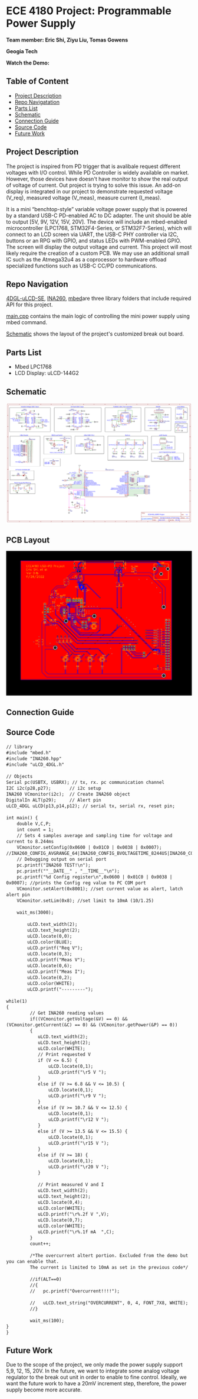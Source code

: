 # ECE 4180 Project: Programmable Power Supply 

**Team member: Eric Shi, Ziyu Liu, Tomas Gowens**

**Geogia Tech**

**Watch the Demo:**
## Table of Content 
* [Project Description](#project-description)
* [Repo Navigatation](#repo-navigation)
* [Parts List](#parts-list)
* [Schematic](#shcematic)
* [Connection Guide](#connection-guide)
* [Source Code](#source-code)
* [Future Work](#future-work)


## Project Description
The project is inspired from PD trigger that is avalibale request different voltages with I/O control. While PD Controller is widely available on market. However, those devices have doesn't have monitor to show the real output of voltage of current. Out project is trying to solve this issue. An add-on display is integrated in our project to demonstrate requested voltage (V_req), measured voltage (V_meas), measure current (I_meas).

It is a mini “benchtop-style” variable voltage power supply that is powered by a
standard USB-C PD-enabled AC to DC adapter. The unit should be able to output [5V, 9V, 12V, 15V,
20V]. The device will include an mbed-enabled microcontroller (LPC1768, STM32F4-Series, or
STM32F7-Series), which will connect to an LCD screen via UART, the USB-C PHY controller via
I2C, buttons or an RPG with GPIO, and status LEDs with PWM-enabled GPIO. The screen will
display the output voltage and current. This project will most likely require the creation of a custom
PCB. We may use an additional small IC such as the Atmega32u4 as a coprocessor to hardware
offload specialized functions such as USB-C CC/PD communications.

## Repo Navigation
[4DGL-uLCD-SE](4DGL-uLCD-SE), [INA260](INA260), [mbed](mbed)are three library folders that include required API for this project. 

[main.cpp](main.cpp) contains the main logic of controlling the mini power supply using mbed command.

[Schematic](Schematic_ECE4180_USBPD_2022-12-01.svg) shows the layout of the project's customized break out board. 

## Parts List 
* Mbed LPC1768
* LCD Display: uLCD-144G2

## Schematic 
![schematic break out board](Schematic_ECE4180_USBPD_2022-12-09.svg)

## PCB Layout
![pcbrender](PCB_PCB_ECE4180_USBPD_2022-12-09.svg)

## Connection Guide

## Source Code
```
// library 
#include "mbed.h"
#include "INA260.hpp"
#include "uLCD_4DGL.h"

// Objects 
Serial pc(USBTX, USBRX); // tx, rx. pc communication channel
I2C i2c(p28,p27);       // i2c setup
INA260 VCmonitor(i2c);  // Create INA260 object 
DigitalIn ALT(p29);     // Alert pin
uLCD_4DGL uLCD(p13,p14,p12); // serial tx, serial rx, reset pin;

int main() { 
    double V,C,P;
    int count = 1;  
    // Sets 4 samples average and sampling time for voltage and current to 8.244ms
    VCmonitor.setConfig(0x0600 | 0x01C0 | 0x0038 | 0x0007); //INA260_CONFIG_AVGRANGE_64|INA260_CONFIG_BVOLTAGETIME_8244US|INA260_CONFIG_SCURRENTTIME_8244US|INA260_CONFIG_MODE_SANDBVOLT_CONTINUOUS
    // Debugging output on serial port 
    pc.printf("INA260 TEST!\n");
    pc.printf(""__DATE__" , "__TIME__"\n");
    pc.printf("%d Config register\n",0x0600 | 0x01C0 | 0x0038 | 0x0007); //prints the Config reg value to PC COM port
    VCmonitor.setAlert(0x8001); //set current value as alert, latch alert pin
    VCmonitor.setLim(0x8); //set limit to 10mA (10/1.25)

    wait_ms(3000);
    
        uLCD.text_width(2);     
        uLCD.text_height(2);
        uLCD.locate(0,0);
        uLCD.color(BLUE);
        uLCD.printf("Req V");
        uLCD.locate(0,3);
        uLCD.printf("Meas V");
        uLCD.locate(0,6);
        uLCD.printf("Meas I");
        uLCD.locate(0,2);
        uLCD.color(WHITE);
        uLCD.printf("---------");
        
while(1)
{   
         // Get INA260 reading values 
         if((VCmonitor.getVoltage(&V) == 0) && (VCmonitor.getCurrent(&C) == 0) && (VCmonitor.getPower(&P) == 0))
         {
            uLCD.text_width(2);     
            uLCD.text_height(2);
            uLCD.color(WHITE);
            // Print requested V 
            if (V <= 6.5) {
                uLCD.locate(0,1);
                uLCD.printf("\r5 V ");
            }
            else if (V >= 6.8 && V <= 10.5) {
                uLCD.locate(0,1);
                uLCD.printf("\r9 V ");
            }
            else if (V >= 10.7 && V <= 12.5) {
                uLCD.locate(0,1);
                uLCD.printf("\r12 V ");
            }
            else if (V >= 13.5 && V <= 15.5) {
                uLCD.locate(0,1);
                uLCD.printf("\r15 V ");
            }
            else if (V >= 18) {
                uLCD.locate(0,1);
                uLCD.printf("\r20 V ");
            }
            
            // Print measured V and I
            uLCD.text_width(2);     
            uLCD.text_height(2);
            uLCD.locate(0,4);
            uLCD.color(WHITE);
            uLCD.printf("\r%.2f V ",V);
            uLCD.locate(0,7);
            uLCD.color(WHITE);
            uLCD.printf("\r%.1f mA  ",C);
         }
         count++;
         
         /*The overcurrent altert portion. Excluded from the demo but you can enable that. 
         The current is limited to 10mA as set in the previous code*/ 

         //if(ALT==0)
         //{
         //   pc.printf("Overcurrent!!!!");  
             
         //   uLCD.text_string("OVERCURRENT", 0, 4, FONT_7X8, WHITE);
         //}
         
         wait_ms(100);
}   
}
```
## Future Work
Due to the scope of the project, we only made the power supply support 5,9, 12, 15, 20V. In the future, we want to integrate some analog voltage regulator to the break out unit in order to enable to fine control. Ideally, we want the future work to have a 20mV increment step, therefore, the power supply become more accurate. 
